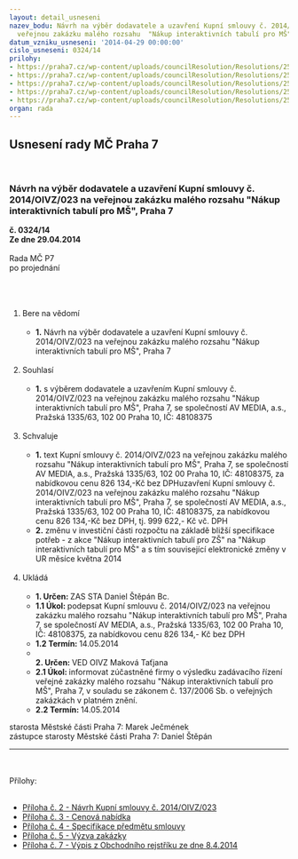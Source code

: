 ```yaml
---
layout: detail_usneseni
nazev_bodu: Návrh na výběr dodavatele a uzavření Kupní smlouvy č. 2014/OIVZ/023 na
  veřejnou zakázku malého rozsahu  "Nákup interaktivních tabulí pro MŠ", Praha 7
datum_vzniku_usneseni: '2014-04-29 00:00:00'
cislo_usneseni: 0324/14
prilohy:
- https://praha7.cz/wp-content/uploads/councilResolution/Resolutions/25057/21-14-2._n%c3%a1vrh_kupn%c3%ad_smlouvy_-_op.docx
- https://praha7.cz/wp-content/uploads/councilResolution/Resolutions/25057/324_14_priloha3.doc
- https://praha7.cz/wp-content/uploads/councilResolution/Resolutions/25057/21-14-4._specifikace.xlsx
- https://praha7.cz/wp-content/uploads/councilResolution/Resolutions/25057/21-14-5._v%c3%bdzva.doc
- https://praha7.cz/wp-content/uploads/councilResolution/Resolutions/25057/21-14-7._v%c3%bdpis_z_obchodn%c3%adho_rejst%c5%99%c3%adku_ze_dne_8.4.2014.pdf
organ: rada
---
```

<div id="ucUsn_pList" class="usn">
	<span><h2>Usnesení rady MČ Praha 7 </h2>
<br></span><div class="standBody">
<span><h3>Návrh na výběr dodavatele a uzavření Kupní smlouvy č. 2014/OIVZ/023 na veřejnou zakázku malého rozsahu  "Nákup interaktivních tabulí pro MŠ", Praha 7</h3></span><div class="center">
		<strong>č. 0324/14</strong><br>
	</div>
<div class="center">
		<strong>Ze dne 29.04.2014</strong><br><br>
	</div>Rada MČ P7<br>po projednání<br><br><br><ol>
<br><li>Bere na vědomí<br><ul>
<br><li>
<strong>1.</strong> Návrh na výběr dodavatele a uzavření Kupní smlouvy č. 2014/OIVZ/023 na veřejnou zakázku malého rozsahu "Nákup interaktivních tabulí pro MŠ", Praha 7</li>
</ul>
<br>
</li>
<li>Souhlasí<br><ul>
<br><li>
<strong>1.</strong> s výběrem dodavatele a uzavřením Kupní smlouvy č. 2014/OIVZ/023 na veřejnou zakázku malého rozsahu "Nákup interaktivních tabulí pro MŠ", Praha 7, se společností AV MEDIA, a.s., Pražská 1335/63, 102 00 Praha 10, IČ: 48108375</li>
</ul>
<br>
</li>
<li>Schvaluje<br><ul>
<br><li>
<strong>1.</strong> text Kupní smlouvy č. 2014/OIVZ/023 na veřejnou zakázku malého rozsahu "Nákup interaktivních tabulí pro MŠ", Praha 7, se společností AV MEDIA, a.s., Pražská 1335/63, 102 00 Praha 10, IČ: 48108375, za nabídkovou cenu 826 134,-Kč bez DPHuzavření Kupní smlouvy č. 2014/OIVZ/023 na veřejnou zakázku malého rozsahu "Nákup interaktivních tabulí pro MŠ", Praha 7, se společností AV MEDIA, a.s., Pražská 1335/63, 102 00 Praha 10, IČ: 48108375, za nabídkovou cenu 826 134,-Kč bez DPH, tj. 999 622,- Kč vč. DPH<br>
</li>
<li>
<strong>2.</strong> změnu v investiční části rozpočtu na základě bližší specifikace potřeb - z akce "Nákup interaktivních tabulí pro ZŠ" na "Nákup interaktivních tabulí pro MŠ" a s tím související elektronické změny v UR měsíce května 2014 </li>
</ul>
<br>
</li>
<li>Ukládá<br><ul>
<br><li>
<strong>1. Určen: </strong>ZAS STA Daniel Štěpán Bc.<br>
</li>
<li>
<strong>1.1 Úkol: </strong>podepsat Kupní smlouvu č. 2014/OIVZ/023 na veřejnou zakázku malého rozsahu "Nákup interaktivních tabulí pro MŠ", Praha 7, se společností AV MEDIA, a.s., Pražská 1335/63, 102 00 Praha 10, IČ: 48108375, za nabídkovou cenu 826 134,- Kč bez DPH <br>
</li>
<li>
<strong>1.2 Termín: </strong>14.05.2014<br>
</li>
<li>
<strong><br>2. Určen: </strong>VED OIVZ Maková Taťjana<br>
</li>
<li>
<strong>2.1 Úkol: </strong>informovat zúčastněné firmy o výsledku zadávacího řízení veřejné zakázky malého rozsahu "Nákup interaktivních tabulí pro MŠ", Praha 7, v souladu se zákonem č. 137/2006 Sb. o veřejných zakázkách v platném znění. <br>
</li>
<li>
<strong>2.2 Termín: </strong>14.05.2014</li>
</ul>
</li>
</ol>starosta Městské části Praha 7: Marek Ječmének<br>zástupce starosty Městské části Praha 7: Daniel Štěpán <br><hr>
<br><br>Přílohy: <br><ul>
<br><li>
<a href="/zdroj.aspx?typ=4&amp;id=55932&amp;sh=-1410164683" target="_blank" title="Odkaz na soubor - 26,7 kB - nové okno">Příloha č. 2 - Návrh Kupní smlouvy č. 2014/OIVZ/023</a> <br>
</li>
<li>
<a href="/zdroj.aspx?typ=4&amp;Id=55992&amp;sh=982878069" target="_blank" title="Odkaz na soubor - 31 kB - nové okno">Příloha č. 3 - Cenová nabídka</a> <br>
</li>
<li>
<a href="/zdroj.aspx?typ=4&amp;id=55934&amp;sh=-1410231307" target="_blank" title="Odkaz na soubor - 15,9 kB - nové okno">Příloha č. 4 - Specifikace předmětu smlouvy</a> <br>
</li>
<li>
<a href="/zdroj.aspx?typ=4&amp;id=55935&amp;sh=-1410187307" target="_blank" title="Odkaz na soubor - 111,5 kB - nové okno">Příloha č. 5 - Výzva zakázky</a> <br>
</li>
<li>
<a href="/zdroj.aspx?typ=4&amp;id=55936&amp;sh=-1410299723" target="_blank" title="Odkaz na soubor - 56,4 kB - nové okno">Příloha č. 7 - Výpis z Obchodního rejstříku ze dne 8.4.2014</a> </li>
</ul>
</div>
</div>